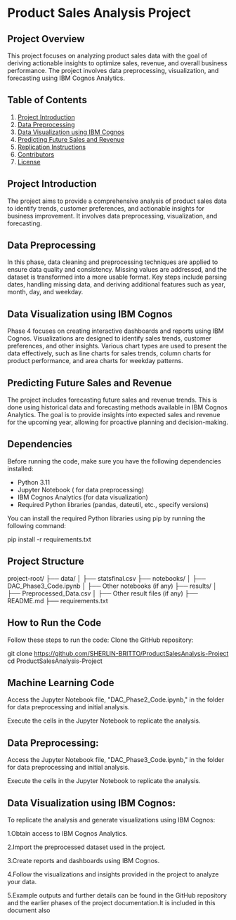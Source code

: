 # Product Sales Analysis Project

## Project Overview

This project focuses on analyzing product sales data with the goal of deriving actionable insights to optimize sales, revenue, and overall business performance. The project involves data preprocessing, visualization, and forecasting using IBM Cognos Analytics.

## Table of Contents

1. [Project Introduction](#project-introduction)
2. [Data Preprocessing](#data-preprocessing)
3. [Data Visualization using IBM Cognos](#data-visualization-using-ibm-cognos)
4. [Predicting Future Sales and Revenue](#predicting-future-sales-and-revenue)
5. [Replication Instructions](#replication-instructions)
6. [Contributors](#contributors)
7. [License](#license)

## Project Introduction

The project aims to provide a comprehensive analysis of product sales data to identify trends, customer preferences, and actionable insights for business improvement. It involves data preprocessing, visualization, and forecasting.

## Data Preprocessing

In this phase, data cleaning and preprocessing techniques are applied to ensure data quality and consistency. Missing values are addressed, and the dataset is transformed into a more usable format. Key steps include parsing dates, handling missing data, and deriving additional features such as year, month, day, and weekday.

## Data Visualization using IBM Cognos

Phase 4 focuses on creating interactive dashboards and reports using IBM Cognos. Visualizations are designed to identify sales trends, customer preferences, and other insights. Various chart types are used to present the data effectively, such as line charts for sales trends, column charts for product performance, and area charts for weekday patterns.

## Predicting Future Sales and Revenue

The project includes forecasting future sales and revenue trends. This is done using historical data and forecasting methods available in IBM Cognos Analytics. The goal is to provide insights into expected sales and revenue for the upcoming year, allowing for proactive planning and decision-making.


## Dependencies

Before running the code, make sure you have the following dependencies installed:

- Python 3.11
- Jupyter Notebook ( for data preprocessing)
- IBM Cognos Analytics (for data visualization)
- Required Python libraries (pandas, dateutil, etc., specify versions)

You can install the required Python libraries using pip by running the following command:

pip install -r requirements.txt
## Project Structure
project-root/
    ├── data/
    │   ├── statsfinal.csv
    ├── notebooks/
    │   ├── DAC_Phase3_Code.ipynb
    │   ├── Other notebooks (if any)
    ├── results/
    │   ├── Preprocessed_Data.csv
    │   ├── Other result files (if any)
    ├── README.md
    ├── requirements.txt




## How to Run the Code
Follow these steps to run the code:
Clone the GitHub repository:

git clone https://github.com/SHERLIN-BRITTO/ProductSalesAnalysis-Project 
cd ProductSalesAnalysis-Project
## Machine Learning Code
Access the Jupyter Notebook file, "DAC_Phase2_Code.ipynb," in the folder for data preprocessing and initial analysis.

Execute the cells in the Jupyter Notebook to replicate the analysis.


## Data Preprocessing:

Access the Jupyter Notebook file, "DAC_Phase3_Code.ipynb," in the folder for data preprocessing and initial analysis.

Execute the cells in the Jupyter Notebook to replicate the analysis.

## Data Visualization using IBM Cognos:
To replicate the analysis and generate visualizations using IBM Cognos:

1.Obtain access to IBM Cognos Analytics.

2.Import the preprocessed dataset used in the project.

3.Create reports and dashboards using IBM Cognos.

4.Follow the visualizations and insights provided in the project to analyze your data.

5.Example outputs and further details can be found in the GitHub repository and the earlier phases of the project documentation.It is included in this document also




